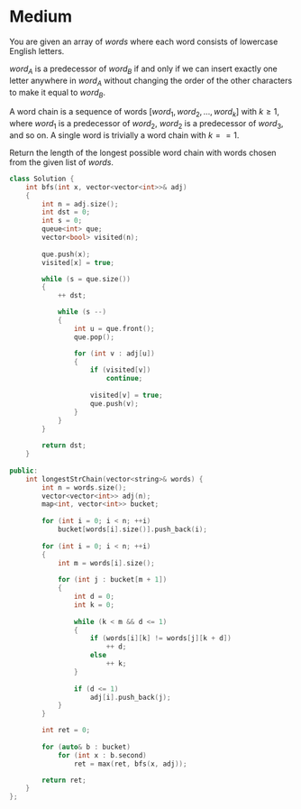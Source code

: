 # Medium

You are given an array of $words$ where each word consists of lowercase English letters.

$word_A$ is a predecessor of $word_B$ if and only if we can insert exactly one letter anywhere in $word_A$ without changing the order of the other characters to make it equal to $word_B$.

A word chain is a sequence of words $[word_1, word_2, \dots, word_k]$ with $k \geq 1$, where $word_1$ is a predecessor of $word_2$, $word_2$ is a predecessor of $word_3$, and so on. A single word is trivially a word chain with $k == 1$.

Return the length of the longest possible word chain with words chosen from the given list of $words$.

```cpp
class Solution {
    int bfs(int x, vector<vector<int>>& adj)
    {
        int n = adj.size();
        int dst = 0;
        int s = 0;
        queue<int> que;
        vector<bool> visited(n);
        
        que.push(x);
        visited[x] = true;

        while (s = que.size())
        {
            ++ dst;

            while (s --)
            {
                int u = que.front();
                que.pop();

                for (int v : adj[u])
                {
                    if (visited[v])
                        continue;
                    
                    visited[v] = true;
                    que.push(v);
                }
            }
        }
        
        return dst;
    }
    
public:
    int longestStrChain(vector<string>& words) {
        int n = words.size();
        vector<vector<int>> adj(n);
        map<int, vector<int>> bucket;
        
        for (int i = 0; i < n; ++i)
            bucket[words[i].size()].push_back(i);
        
        for (int i = 0; i < n; ++i)
        {
            int m = words[i].size();
            
            for (int j : bucket[m + 1])
            {
                int d = 0;
                int k = 0;
                
                while (k < m && d <= 1)
                {
                    if (words[i][k] != words[j][k + d])
                        ++ d;
                    else
                        ++ k;
                }
                
                if (d <= 1)
                    adj[i].push_back(j);
            }
        }

        int ret = 0;
        
        for (auto& b : bucket)
            for (int x : b.second)
                ret = max(ret, bfs(x, adj));

        return ret;
    }
};
```
